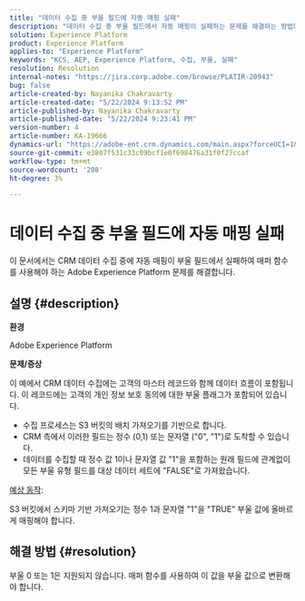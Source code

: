 ```yaml
---
title: "데이터 수집 중 부울 필드에 자동 매핑 실패"
description: "데이터 수집 중 부울 필드에서 자동 매핑이 실패하는 문제를 해결하는 방법에 대해 알아봅니다."
solution: Experience Platform
product: Experience Platform
applies-to: "Experience Platform"
keywords: "KCS, AEP, Experience Platform, 수집, 부울, 실패"
resolution: Resolution
internal-notes: "https://jira.corp.adobe.com/browse/PLATIR-20943"
bug: false
article-created-by: Nayanika Chakravarty
article-created-date: "5/22/2024 9:13:52 PM"
article-published-by: Nayanika Chakravarty
article-published-date: "5/22/2024 9:23:41 PM"
version-number: 4
article-number: KA-19666
dynamics-url: "https://adobe-ent.crm.dynamics.com/main.aspx?forceUCI=1&pagetype=entityrecord&etn=knowledgearticle&id=b41f0a30-8018-ef11-9f8a-6045bd026dc7"
source-git-commit: e3807f531c33c09bcf1e0f698476a31f0f27ccaf
workflow-type: tm+mt
source-wordcount: '208'
ht-degree: 3%

---
```


# 데이터 수집 중 부울 필드에 자동 매핑 실패


이 문서에서는 CRM 데이터 수집 중에 자동 매핑이 부울 필드에서 실패하여 매퍼 함수를 사용해야 하는 Adobe Experience Platform 문제를 해결합니다.

## 설명 {#description}


<b>환경</b>

Adobe Experience Platform

<b>문제/증상</b>

이 예에서 CRM 데이터 수집에는 고객의 마스터 레코드와 함께 데이터 흐름이 포함됩니다. 이 레코드에는 고객의 개인 정보 보호 동의에 대한 부울 플래그가 포함되어 있습니다.

- 수집 프로세스는 S3 버킷의 배치 가져오기를 기반으로 합니다.
- CRM 측에서 이러한 필드는 정수 (0,1) 또는 문자열 (&quot;0&quot;, &quot;1&quot;)로 도착할 수 있습니다.
- 데이터를 수집할 때 정수 값 1이나 문자열 값 &quot;1&quot;을 포함하는 원래 필드에 관계없이 모든 부울 유형 필드를 대상 데이터 세트에 &quot;FALSE&quot;로 가져왔습니다.


<u>예상 동작</u>:

S3 버킷에서 스키마 기반 가져오기는 정수 1과 문자열 &quot;1&quot;을 &quot;TRUE&quot; 부울 값에 올바르게 매핑해야 합니다.


## 해결 방법 {#resolution}


부울 0 또는 1은 지원되지 않습니다. 매퍼 함수를 사용하여 이 값을 부울 값으로 변환해야 합니다.

